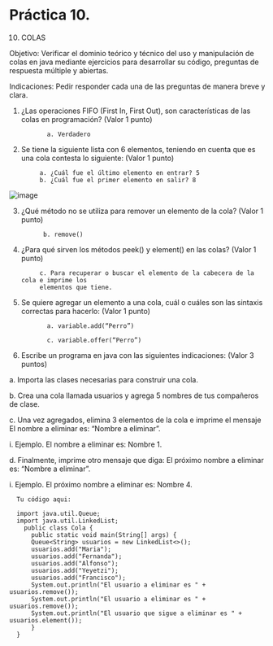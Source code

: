# Práctica 10.

10. COLAS

Objetivo: Verificar el dominio teórico y técnico del uso y manipulación de colas en java
mediante ejercicios para desarrollar su código, preguntas de respuesta múltiple y
abiertas.

Indicaciones: Pedir responder cada una de las preguntas de manera breve y clara.

1. ¿Las operaciones FIFO (First In, First Out), son características de las colas en
programación? (Valor 1 punto)

              a. Verdadero
              

2. Se tiene la siguiente lista con 6 elementos, teniendo en cuenta que es una cola
contesta lo siguiente: (Valor 1 punto)

            a. ¿Cuál fue el último elemento en entrar? 5
            b. ¿Cuál fue el primer elemento en salir? 8

![image](https://user-images.githubusercontent.com/91554777/181846519-d3a5f664-1e13-4f1d-be3d-30d232fb5f2e.png)

3. ¿Qué método no se utiliza para remover un elemento de la cola? (Valor 1 punto)

            
             b. remove()

4. ¿Para qué sirven los métodos peek() y element() en las colas? (Valor 1 punto)

            
            c. Para recuperar o buscar el elemento de la cabecera de la cola e imprime los
            elementos que tiene.


5. Se quiere agregar un elemento a una cola, cuál o cuáles son las sintaxis correctas
para hacerlo: (Valor 1 punto)

              a. variable.add(“Perro”)
              
              c. variable.offer(“Perro”)
              

6. Escribe un programa en java con las siguientes indicaciones: (Valor 3 puntos)

a. Importa las clases necesarias para construir una cola.

b. Crea una cola llamada usuarios y agrega 5 nombres de tus compañeros de
clase.

c. Una vez agregados, elimina 3 elementos de la cola e imprime el mensaje El
nombre a eliminar es: “Nombre a eliminar”.

i. Ejemplo. El nombre a eliminar es: Nombre 1.

d. Finalmente, imprime otro mensaje que diga: El próximo nombre a eliminar
es: “Nombre a eliminar”.

i. Ejemplo. El próximo nombre a eliminar es: Nombre 4.

      Tu código aqui:
      
      import java.util.Queue;
      import java.util.LinkedList;
        public class Cola {
          public static void main(String[] args) {
          Queue<String> usuarios = new LinkedList<>();
          usuarios.add("Maria");
          usuarios.add("Fernanda");
          usuarios.add("Alfonso");
          usuarios.add("Yeyetzi");
          usuarios.add("Francisco");
          System.out.println("El usuario a eliminar es " + usuarios.remove());
          System.out.println("El usuario a eliminar es " + usuarios.remove());
          System.out.println("El usuario que sigue a eliminar es " + usuarios.element());
          }
      }
      
